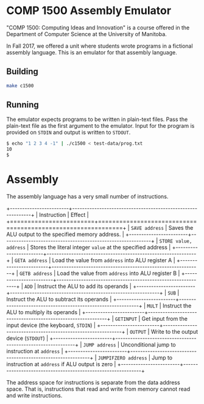 COMP 1500 Assembly Emulator
===========================

"COMP 1500: Computing Ideas and Innovation" is a course offered in the Department of Computer Science at the University of Manitoba.

In Fall 2017, we offered a unit where students wrote programs in a fictional assembly language. This is an emulator for that assembly language.

Building
--------

```bash
make c1500
```

Running
-------

The emulator expects programs to be written in plain-text files. Pass the plain-text file as the first argument to the emulator. Input for the program is provided on `STDIN` and output is written to `STDOUT`.

```bash
$ echo "1 2 3 4 -1" | ./c1500 < test-data/prog.txt
10
$ 
```

Assembly
========

The assembly language has a very small number of instructions.

+------------------------+-------------------------------------------------------------+
| Instruction            | Effect                                                      |
+========================+=============================================================+
| `SAVE address`         | Saves the ALU output to the specified memory address.       |
+------------------------+-------------------------------------------------------------+
| `STORE value, address` | Stores the literal integer `value` at the specified address |
+------------------------+-------------------------------------------------------------+
| `GETA address`         | Load the value from `address` into ALU register A           |
+------------------------+-------------------------------------------------------------+
| `GETB address`         | Load the value from `address` into ALU register B           |
+------------------------+-------------------------------------------------------------+
| `ADD`                  | Instruct the ALU to add its operands                        |
+------------------------+-------------------------------------------------------------+
| `SUB`                  | Instruct the ALU to subtract its operands                   |
+------------------------+-------------------------------------------------------------+
| `MULT`                 | Instruct the ALU to multiply its operands                   |
+------------------------+-------------------------------------------------------------+
| `GETINPUT`             | Get input from the input device (the keyboard, `STDIN`)     |
+------------------------+-------------------------------------------------------------+
| `OUTPUT`               | Write to the output device (`STDOUT`)                       |
+------------------------+-------------------------------------------------------------+
| `JUMP address`         | Unconditional jump to instruction at `address`              |
+------------------------+-------------------------------------------------------------+
| `JUMPIFZERO address`   | Jump to instruction at `address` if ALU output is zero      |
+------------------------+-------------------------------------------------------------+

The address space for instructions is separate from the data address space. That is, instructions that read and write from memory cannot read and write instructions.
